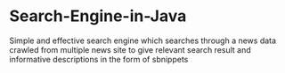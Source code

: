 # Search-Engine-in-Java
Simple and effective search engine which searches through a news data crawled from multiple news site to give relevant search result and informative descriptions in the form of sbnippets

